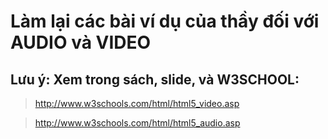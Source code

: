 # Làm lại các bài ví dụ của thầy đối với AUDIO và VIDEO

## Lưu ý: Xem trong sách, slide, và W3SCHOOL:

> http://www.w3schools.com/html/html5_video.asp

> http://www.w3schools.com/html/html5_audio.asp
